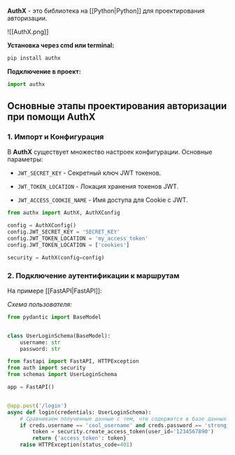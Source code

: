 **AuthX** - это библиотека на [[Python|Python]] для проектирования авторизации. 

![[AuthX.png]]

**Установка через cmd или terminal:**

```Python
pip install authx
```

**Подключение в проект:**

```Python
import authx
```

## Основные этапы проектирования авторизации при помощи AuthX

### 1. Импорт и Конфигурация

В **AuthX** существует множество настроек конфигурации. Основные параметры:

- `JWT_SECRET_KEY` - Секретный ключ JWT токенов.

- `JWT_TOKEN_LOCATION` - Локация хранения токенов JWT.

- `JWT_ACCESS_COOKIE_NAME` - Имя доступа для Cookie с JWT.

```Python
from authx import AuthX, AuthXConfig

config = AuthXConfig()
config.JWT_SECRET_KEY = 'SECRET_KEY'
config.JWT_TOKEN_LOCATION = 'my_access_token'
config.JWT_TOKEN_LOCATION = ['cookies']

security = AuthX(config=config)
```

### 2. Подключение аутентификации к маршрутам

На примере [[FastAPI|FastAPI]]:

*Схема пользователя:*

```Python
from pydantic import BaseModel


class UserLoginSchema(BaseModel):
	username: str
	password: str
```

```Python
from fastapi import FastAPI, HTTPException
from auth import security
from schemas import UserLoginSchema

app = FastAPI()


@app.post('/login')
async def login(credentials: UserLoginSchema):
	# Сравниваем полученные данные с тем, что содержится в базе данных
	if creds.username == 'cool_username' and creds.password == 'strong_password':
		token = security.create_access_token(user_id='1234567890')
		return {'access_token': token}
	raise HTTPException(status_code=401)
```

